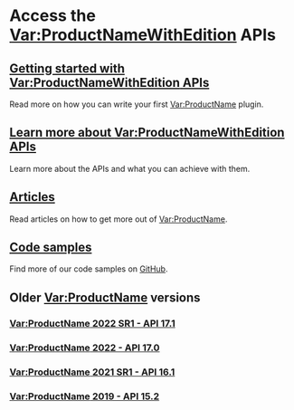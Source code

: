 # Access the <Var:ProductNameWithEdition> APIs

## [Getting started with <Var:ProductNameWithEdition> APIs](articles/gettingstarted/studio_plugin_overview.md)
Read more on how you can write your first <Var:ProductName> plugin.

## [Learn more about <Var:ProductNameWithEdition> APIs](apiconcepts/overview.md) 
Learn more about the APIs and what you can achieve with them.

## [Articles](articles/intro.md)
Read articles on how to get more out of <Var:ProductName>.

## [Code samples](https://github.com/RWS/trados-studio-api-samples)
Find more of our code samples on [GitHub](https://github.com/RWS/trados-studio-api-samples).

## Older <Var:ProductName> versions

### [<Var:ProductName> 2022 SR1 - API 17.1](http://developers.rws.com/studio-api-docs/index.html)

### [<Var:ProductName> 2022 - API 17.0](http://developers.rws.com/studio-api-docs/17.0/index.html)

### [<Var:ProductName> 2021 SR1 - API 16.1](http://developers.rws.com/studio-api-docs/16.1/index.html)

### [<Var:ProductName> 2019 - API 15.2](http://developers.rws.com/studio-api-docs/15.2/index.html)
